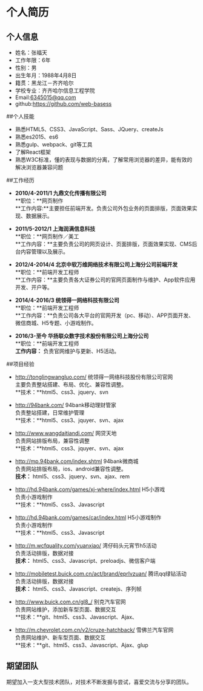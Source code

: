 
# 个人简历 

## 个人信息

* 姓名：张福天
* 工作年限：6年
* 性别：男
* 出生年月：1988年4月8日
* 籍贯：黑龙江－齐齐哈尔
* 学校专业：齐齐哈尔信息工程学院
* Email:[6345015@qq.com](6345015@qq.com)
* github:https://github.com/web-basess
  
##个人技能

* 熟悉HTML5、CSS3、JavaScript、Sass、JQuery、createJs
* 熟悉es2015、es6
* 熟悉gulp、webpack、git等工具
* 了解React框架
* 熟悉W3C标准，懂的表现与数据的分离，了解常用浏览器的差异，能有效的解决浏览器兼容问题

##工作经历

* **2010/4-2011/1 九鼎文化传播有限公司**  
**职位：**网页制作  
**工作内容:**主要担任前端开发。负责公司外包业务的页面排版，页面效果实现、数据展示。

* **2011/5-2012/1 上海润满信息科技**  
**职位：**网页制作／美工  
**工作内容：**主要负责公司的网页设计、页面排版，页面效果实现、CMS后台内容管理以及展示。  

* **2012/4-2014/4  北京中软万维网络技术有限公司上海分公司前端开发**  
**职位：**前端开发工程师  
**工作内容：**主要负责各大证券公司的官网页面制作与维护、App软件应用开发、开户等。  

* **2014/4-2016/3 统领得一网络科技有限公司**  
**职位：**前端开发工程师  
**工作内容：**负责公司各大平台的官网开发（pc、移动）、APP页面开发、微信商城、H5专题、小游戏制作。  

* **2016/3-至今 华扬联众数字技术股份有限公司上海分公司**  
**职位：**前端开发工程师  
**工作内容：** 负责官网维护与更新、H5活动。  

##项目经验  

* http://tonglingwangluo.com/ 统领得一网络科技股份有限公司官网  
  主要负责整站搭建、布局、优化、兼容性调整。  
  **技术：**html5、css3、jquery、svn  
  
* http://94bank.com/ 94bank移动理财管家  
  负责整站搭建，日常维护管理  
**技术：**html5、css3、jquyer、svn、ajax  

* http://www.wangdaitiandi.com/  网贷天地  
  负责网站排版布局，兼容性调整  
 **技术：**html5、css3、jquyer、svn、ajax  

* http://mp.94bank.com/index.shtml 94bank微商城  
负责网站排版布局，ios、android兼容性调整。  
**技术：** html5、css3、jquery、svn、ajax、rem  

* http://hd.94bank.com/games/xj-where/index.html H5小游戏  
 负责小游戏制作  
**技术：**html5、css3、Javascript  

* http://hd.94bank.com/games/car/index.html H5小游戏制作  
负责小游戏制作  
**技术：**html5、css3、Javascript  

* http://m.wcfquality.com/yuanxiao/  湾仔码头元宵节h5活动  
 负责活动排版，数据对接  
**技术：** html5、css3、Javascript、preloadjs、微信客户端  
* http://mobiletest.buick.com.cn/act/brand/eprlvzuan/ 腾讯qq绿钻活动  
负责活动排版，数据对接  
**技术：** html5、css3、Javascript、createjs、序列帧  
* http://www.buick.com.cn/gl8_/ 别克汽车官网  
负责网站维护，添加新车型页面、数据交互  
**技术：**git、html5、css3、Javascript、Ajax、  

* http://m.chevrolet.com.cn/v2/cruze-hatchback/ 雪佛兰汽车官网  
负责网站维护、新车型页面、数据交互  
**技术：**git、html5、css3、Javascript、Ajax、glup  

## 期望团队  
期望加入一支大型技术团队，对技术不断发掘与尝试，喜爱交流与分享的团队。


